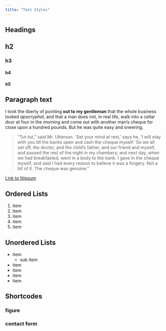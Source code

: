 ```yaml
---
title: "Text Styles"
---
```


## Headings

## h2

### h3

#### h4

##### h5

## Paragraph text

I took the liberty of pointing **out to my gentleman** that the whole business looked *apocryphal*, and that a man does not, in real life, walk into a cellar door at four in the morning and come out with another man’s cheque for close upon a hundred pounds. But he was quite easy and sneering.

> “Tut-tut,” said Mr. Utterson. 'Set your mind at rest,’ says he, 'I will stay with you till the banks open and cash the cheque myself.’ So we all set off, the doctor, and the child’s father, and our friend and myself, and passed the rest of the night in my chambers; and next day, when we had breakfasted, went in a body to the bank. I gave in the cheque myself, and said I had every reason to believe it was a forgery. Not a bit of it. The cheque was genuine.”


[Link to litipsum](https://litipsum.com/)

## Ordered Lists

1. item
1. item
1. item
1. item
1. item

## Unordered Lists

- item
	- sub item
- item
- item
- item
- item

## Shortcodes

### figure

### contact form
